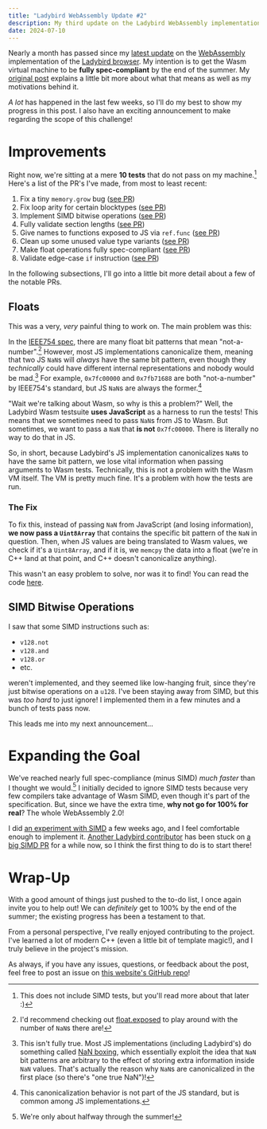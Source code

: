 ```yaml
---
title: "Ladybird WebAssembly Update #2"
description: My third update on the Ladybird WebAssembly implementation.
date: 2024-07-10
---
```


Nearly a month has passed since my
[latest update](https://dzfrias.dev/blog/ladybird-wasm-1/) on the
[WebAssembly](https://webassembly.org/) implementation of the
[Ladybird browser](https://ladybird.org/). My intention is to get the Wasm
virtual machine to be **fully spec-compliant** by the end of the summer. My
[original post](https://dzfrias.dev/blog/ladybird-wasm-1/) explains a little bit
more about what that means as well as my motivations behind it.

_A lot_ has happened in the last few weeks, so I'll do my best to show my
progress in this post. I also have an exciting announcement to make regarding
the scope of this challenge!

# Improvements

Right now, we're sitting at a mere **10 tests** that do not pass on my
machine.[^simd] Here's a list of the PR's I've made, from most to least recent:

1. Fix a tiny `memory.grow` bug
   ([see PR](https://github.com/LadybirdBrowser/ladybird/pull/563))
2. Fix loop arity for certain blocktypes
   ([see PR](https://github.com/LadybirdBrowser/ladybird/pull/559))
3. Implement SIMD bitwise operations
   ([see PR](https://github.com/LadybirdBrowser/ladybird/pull/558))
4. Fully validate section lengths
   ([see PR](https://github.com/LadybirdBrowser/ladybird/pull/522))
5. Give names to functions exposed to JS via `ref.func`
   ([see PR](https://github.com/LadybirdBrowser/ladybird/pull/521))
6. Clean up some unused value type variants
   ([see PR](https://github.com/LadybirdBrowser/ladybird/pull/500))
7. Make float operations fully spec-compliant
   ([see PR](https://github.com/LadybirdBrowser/ladybird/pull/459))
8. Validate edge-case `if` instruction
   ([see PR](https://github.com/LadybirdBrowser/ladybird/pull/418))

In the following subsections, I'll go into a little bit more detail about a few
of the notable PRs.

## Floats

This was a very, _very_ painful thing to work on. The main problem was this:

In the [IEEE754 spec](https://en.wikipedia.org/wiki/IEEE_754), there are many
float bit patterns that mean "not-a-number".[^nan] However, most JS
implementations canonicalize them, meaning that two JS `NaN`s will _always_ have
the same bit pattern, even though they _technically_ could have different
internal representations and nobody would be mad.[^boxing] For example,
`0x7fc00000` and `0x7fb71688` are both "not-a-number" by IEEE754's standard, but
JS `NaN`s are always the former.[^impl]

"Wait we're talking about Wasm, so why is this a problem?" Well, the Ladybird
Wasm testsuite **uses JavaScript** as a harness to run the tests! This means
that we sometimes need to pass `NaN`s from JS to Wasm. But sometimes, we want to
pass a `NaN` that **is not** `0x7fc00000`. There is literally no way to do that
in JS.

So, in short, because Ladybird's JS implementation canonicalizes `NaN`s to have
the same bit pattern, we lose vital information when passing arguments to Wasm
tests. Technically, this is not a problem with the Wasm VM itself. The VM is
pretty much fine. It's a problem with how the tests are run.

### The Fix

To fix this, instead of passing `NaN` from JavaScript (and losing information),
**we now pass a `Uint8Array`** that contains the specific bit pattern of the
`NaN` in question. Then, when JS values are being translated to Wasm values, we
check if it's a `Uint8Array`, and if it is, we `memcpy` the data into a float
(we're in C++ land at that point, and C++ doesn't canonicalize anything).

This wasn't an easy problem to solve, nor was it to find! You can read the code
[here](https://github.com/LadybirdBrowser/ladybird/blob/3850214aac1b84356d7f2ae1a4eb0079884ec2a9/Tests/LibWasm/test-wasm.cpp#L260).

## SIMD Bitwise Operations

I saw that some SIMD instructions such as:

- `v128.not`
- `v128.and`
- `v128.or`
- etc.

weren't implemented, and they seemed like low-hanging fruit, since they're just
bitwise operations on a `u128`. I've been staying away from SIMD, but this was
_too hard_ to just ignore! I implemented them in a few minutes and a bunch of
tests pass now.

This leads me into my next announcement...

# Expanding the Goal

We've reached nearly full spec-compliance (minus SIMD) _much faster_ than I
thought we would.[^summer] I initially decided to ignore SIMD tests because very
few compilers take advantage of Wasm SIMD, even though it's part of the
specification. But, since we have the extra time, **why not go for 100% for
real**? The whole WebAssembly 2.0!

I did [an experiment with SIMD](https://dzfrias.dev/blog/simd-backed-strings/) a
few weeks ago, and I feel comfortable enough to implement it.
[Another Ladybird contributor](https://github.com/Enverbalalic) has been stuck
on [a big SIMD PR](https://github.com/LadybirdBrowser/ladybird/pull/159) for a
while now, so I think the first thing to do is to start there!

# Wrap-Up

With a good amount of things just pushed to the to-do list, I once again invite
you to help out! We can _definitely_ get to 100% by the end of the summer; the
existing progress has been a testament to that.

From a personal perspective, I've really enjoyed contributing to the project.
I've learned a lot of modern C++ (even a little bit of template magic!), and I
truly believe in the project's mission.

As always, if you have any issues, questions, or feedback about the post, feel
free to post an issue on
[this website's GitHub repo](https://github.com/dzfrias/website/issues/new)!

[^simd]:
    This does not include SIMD tests, but you'll read more about that later :)

[^nan]:
    I'd recommend checking out [float.exposed](https://float.exposed/0x7fc00000)
    to play around with the number of `NaN`s there are!

[^boxing]:
    This isn't fully true. Most JS implementations (including Ladybird's) do
    something called
    [NaN boxing](https://craftinginterpreters.com/optimization.html#nan-boxing),
    which essentially exploit the idea that `NaN` bit patterns are arbitrary to
    the effect of storing extra information inside `NaN` values. That's actually
    the reason why `NaN`s are canonicalized in the first place (so there's "one
    true NaN")!

[^impl]:
    This canonicalization behavior is not part of the JS standard, but is common
    among JS implementations.

[^summer]: We're only about halfway through the summer!
